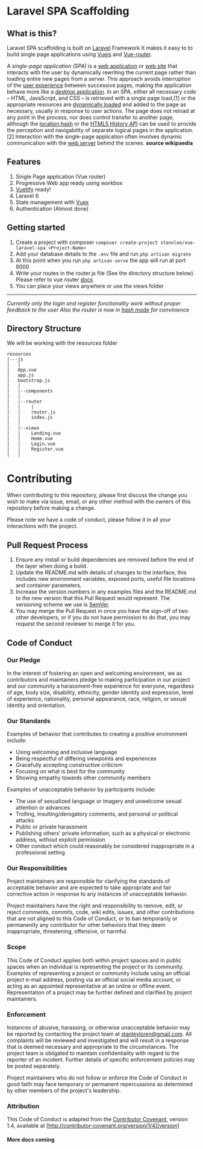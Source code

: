 # Laravel SPA Scaffolding

## What is this?
Laravel SPA scaffolding is built on [Laravel](https://laravel.com/docs/) Framework
It makes it easy to to build single page applications using [Vuejs](https://vuejs.org) and [Vue-router](https://router.vuejs.org/).

A *single-page application (SPA)* is a [web application](https://en.wikipedia.org/wiki/Web_application) or [web site](https://en.wikipedia.org/wiki/Web_site) that interacts with the user by dynamically rewriting the current page rather than loading entire new pages from a server. This approach avoids interruption of the [user experience](https://en.wikipedia.org/wiki/User_experience) between successive pages, making the application behave more like a [desktop application](https://en.wikipedia.org/wiki/Desktop_application). In an SPA, either all necessary code – HTML, JavaScript, and CSS – is retrieved with a single page load,[1] or the appropriate resources are [dynamically loaded](https://en.wikipedia.org/wiki/Dynamic_loading) and added to the page as necessary, usually in response to user actions. The page does not reload at any point in the process, nor does control transfer to another page, although the [location hash](https://en.wikipedia.org/wiki/Fragment_identifier) or the [HTML5 History API](https://en.wikipedia.org/wiki/Comparison_of_layout_engines_(HTML5)#APIs) can be used to provide the perception and navigability of separate logical pages in the application.[2] Interaction with the single-page application often involves dynamic communication with the [web server](https://en.wikipedia.org/wiki/Web_server) behind the scenes.
**source wikipaedia**

## Features
1. Single Page application (Vue router)
2. Progressive Web app ready using workbox
3. [Vuetify](https://vuetifyjs.com) ready!
4. Laravel 6
5. State management with [Vuex](https://vuex.vuejs.org)
6. Authentication (Almost done)


## Getting started 
1. Create a project with composer `composer create-project stannlee/vue-laravel-spa <Project-Name>`
2. Add your database details to the `.env` file and run `php artisan migrate`
3. At this point when you run `php artisan serve` the app will run at port 8000
4. Write your routes in the router.js file (See the directory structure below). Please refer to vue router [docs](https://router.vuejs.org/)
5. You can place your views anywhere or use the views folder
*********************************************************
*Currently only the login and register functionality work without proper feedback to the user*
*Also the router is now in [hash mode](https://router.vuejs.org/guide/essentials/history-mode.html) for convinience*

## Directory Structure
We will be working with the resources folder
```
resources
|---js
|   | 
|   App.vue
|   app.js
|   bootstrap.js
|   |
|   |--components
|   |
|   |--router
|   |    |
|   |    router.js
|   |    index.js
|   |
|   |--views
|   |    Landing.vue
|   |    Home.vue
|   |    Login.vue
|   |    Register.vue
|   |
```
# Contributing

When contributing to this repository, please first discuss the change you wish to make via issue,
email, or any other method with the owners of this repository before making a change. 

Please note we have a code of conduct, please follow it in all your interactions with the project.


## Pull Request Process

1. Ensure any install or build dependencies are removed before the end of the layer when doing a 
   build.
2. Update the README.md with details of changes to the interface, this includes new environment 
   variables, exposed ports, useful file locations and container parameters.
3. Increase the version numbers in any examples files and the README.md to the new version that this
   Pull Request would represent. The versioning scheme we use is [SemVer](http://semver.org/).
4. You may merge the Pull Request in once you have the sign-off of two other developers, or if you 
   do not have permission to do that, you may request the second reviewer to merge it for you.

## Code of Conduct

### Our Pledge

In the interest of fostering an open and welcoming environment, we as
contributors and maintainers pledge to making participation in our project and
our community a harassment-free experience for everyone, regardless of age, body
size, disability, ethnicity, gender identity and expression, level of experience,
nationality, personal appearance, race, religion, or sexual identity and
orientation.

### Our Standards

Examples of behavior that contributes to creating a positive environment
include:

* Using welcoming and inclusive language
* Being respectful of differing viewpoints and experiences
* Gracefully accepting constructive criticism
* Focusing on what is best for the community
* Showing empathy towards other community members

Examples of unacceptable behavior by participants include:

* The use of sexualized language or imagery and unwelcome sexual attention or
advances
* Trolling, insulting/derogatory comments, and personal or political attacks
* Public or private harassment
* Publishing others' private information, such as a physical or electronic
  address, without explicit permission
* Other conduct which could reasonably be considered inappropriate in a
  professional setting

### Our Responsibilities

Project maintainers are responsible for clarifying the standards of acceptable
behavior and are expected to take appropriate and fair corrective action in
response to any instances of unacceptable behavior.

Project maintainers have the right and responsibility to remove, edit, or
reject comments, commits, code, wiki edits, issues, and other contributions
that are not aligned to this Code of Conduct, or to ban temporarily or
permanently any contributor for other behaviors that they deem inappropriate,
threatening, offensive, or harmful.

### Scope

This Code of Conduct applies both within project spaces and in public spaces
when an individual is representing the project or its community. Examples of
representing a project or community include using an official project e-mail
address, posting via an official social media account, or acting as an appointed
representative at an online or offline event. Representation of a project may be
further defined and clarified by project maintainers.

### Enforcement

Instances of abusive, harassing, or otherwise unacceptable behavior may be
reported by contacting the project team at <stanleyloren@gmail.com>. All
complaints will be reviewed and investigated and will result in a response that
is deemed necessary and appropriate to the circumstances. The project team is
obligated to maintain confidentiality with regard to the reporter of an incident.
Further details of specific enforcement policies may be posted separately.

Project maintainers who do not follow or enforce the Code of Conduct in good
faith may face temporary or permanent repercussions as determined by other
members of the project's leadership.

### Attribution

This Code of Conduct is adapted from the [Contributor Covenant][homepage], version 1.4,
available at [http://contributor-covenant.org/version/1/4][version]

[homepage]: http://contributor-covenant.org
[version]: http://contributor-covenant.org/version/1/4/
#### More docs coming
